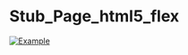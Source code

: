 # Stub_Page_html5_flex

[![Example](https://i.imgur.com/qZJJsEe.png)](https://cdn.rawgit.com/nn1k1kvn/Stub_Page_html5_flex/200dc741/index.html)
